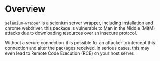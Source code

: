 # Overview

`selenium-wrapper` is a selenium server wrapper, including installation and chrome webdriver, this package is vulnerable to Man in the Middle (MitM) attacks due to downloading resources over an insecure protocol.

Without a secure connection, it is possible for an attacker to intercept this connection and alter the packages received. In serious cases, this may even lead to Remote Code Execution (RCE) on your host server.

